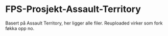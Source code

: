 # FPS-Prosjekt-Assault-Territory
 Basert på Assault Territory, her ligger alle filer. Reuploaded virker som fork føkka opp no.
